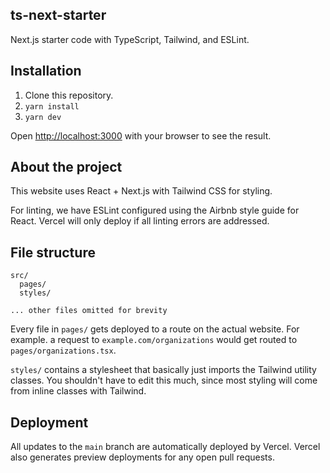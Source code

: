 ## ts-next-starter

Next.js starter code with TypeScript, Tailwind, and ESLint.

## Installation

1. Clone this repository.
2. `yarn install`
3. `yarn dev`

Open [http://localhost:3000](http://localhost:3000) with your browser to see the result.

## About the project

This website uses React + Next.js with Tailwind CSS for styling. 

For linting, we have ESLint configured using the Airbnb style guide for React. Vercel will only deploy if all linting errors are addressed.

## File structure

```
src/
  pages/
  styles/

... other files omitted for brevity
```

Every file in `pages/` gets deployed to a route on the actual website. For example. a request to `example.com/organizations` would get routed to `pages/organizations.tsx`. 

`styles/` contains a stylesheet that basically just imports the Tailwind utility classes. You shouldn't have to edit this much, since most styling will come from inline classes with Tailwind. 

## Deployment

All updates to the `main` branch are automatically deployed by Vercel. Vercel also generates preview deployments for any open pull requests. 
